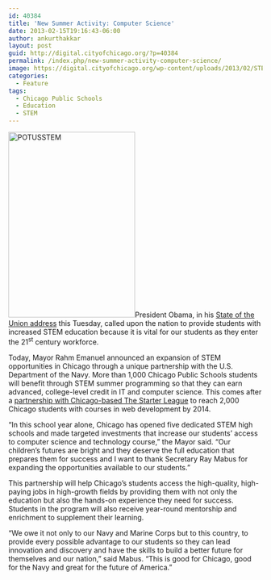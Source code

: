 ```yaml
---
id: 40384
title: 'New Summer Activity: Computer Science'
date: 2013-02-15T19:16:43-06:00
author: ankurthakkar
layout: post
guid: http://digital.cityofchicago.org/?p=40384
permalink: /index.php/new-summer-activity-computer-science/
image: https://digital.cityofchicago.org/wp-content/uploads/2013/02/STEM.png
categories:
  - Feature
tags:
  - Chicago Public Schools
  - Education
  - STEM
---
```

<img loading="lazy" class="wp-image-40385 alignleft" alt="POTUSSTEM" src="http://digital.cityofchicago.org/wp-content/uploads/2013/02/POTUSSTEM-699x1024.jpg" width="251" height="368" srcset="https://digital.cityofchicago.org/wp-content/uploads/2013/02/POTUSSTEM-699x1024.jpg 699w, https://digital.cityofchicago.org/wp-content/uploads/2013/02/POTUSSTEM-204x300.jpg 204w, https://digital.cityofchicago.org/wp-content/uploads/2013/02/POTUSSTEM.jpg 904w" sizes="(max-width: 251px) 100vw, 251px" />President Obama, in his [State of the Union address](http://www.youtube.com/watch?feature=player_embedded&v=S7doAXkmGJw) this Tuesday, called upon the nation to provide students with increased STEM education because it is vital for our students as they enter the 21<sup>st</sup> century workforce.

Today, Mayor Rahm Emanuel announced an expansion of STEM opportunities in Chicago through a unique partnership with the U.S. Department of the Navy. More than 1,000 Chicago Public Schools students will benefit through STEM summer programming so that they can earn advanced, college-level credit in IT and computer science. This comes after a [partnership with Chicago-based The Starter League](http://digital.cityofchicago.org/index.php/a-hackademic-upgrade-for-chicagos-students/) to reach 2,000 Chicago students with courses in web development by 2014.

“In this school year alone, Chicago has opened five dedicated STEM high schools and made targeted investments that increase our students’ access to computer science and technology course,” the Mayor said. “Our children’s futures are bright and they deserve the full education that prepares them for success and I want to thank Secretary Ray Mabus for expanding the opportunities available to our students.”

This partnership will help Chicago’s students access the high-quality, high-paying jobs in high-growth fields by providing them with not only the education but also the hands-on experience they need for success. Students in the program will also receive year-round mentorship and enrichment to supplement their learning.

“We owe it not only to our Navy and Marine Corps but to this country, to provide every possible advantage to our students so they can lead innovation and discovery and have the skills to build a better future for themselves and our nation,” said Mabus. “This is good for Chicago, good for the Navy and great for the future of America.”